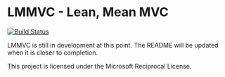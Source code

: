 LMMVC - Lean, Mean MVC
=====
[![Build Status](https://travis-ci.org/ianaldrighetti/lmmvc.svg?branch=master)](https://travis-ci.org/ianaldrighetti/lmmvc)


LMMVC is still in development at this point. The README will be updated when it is closer to completion.

This project is licensed under the Microsoft Reciprocal License.
